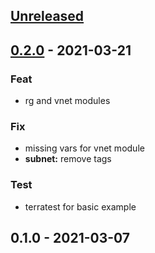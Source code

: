 
<a name="unreleased"></a>
## [Unreleased]


<a name="0.2.0"></a>
## [0.2.0] - 2021-03-21
### Feat
- rg and vnet modules

### Fix
- missing vars for vnet module
- **subnet:** remove tags

### Test
- terratest for basic example


<a name="0.1.0"></a>
## 0.1.0 - 2021-03-07

[Unreleased]: https://github.com/bcochofel/terraform-azurerm-network/compare/0.2.0...HEAD
[0.2.0]: https://github.com/bcochofel/terraform-azurerm-network/compare/0.1.0...0.2.0
